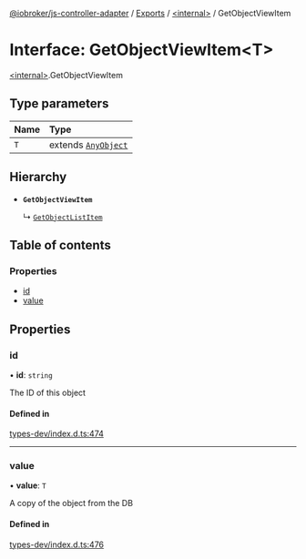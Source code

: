 [@iobroker/js-controller-adapter](../README.md) / [Exports](../modules.md) / [\<internal\>](../modules/internal_.md) / GetObjectViewItem

# Interface: GetObjectViewItem\<T\>

[\<internal\>](../modules/internal_.md).GetObjectViewItem

## Type parameters

| Name | Type |
| :------ | :------ |
| `T` | extends [`AnyObject`](../modules/internal_.md#anyobject) |

## Hierarchy

- **`GetObjectViewItem`**

  ↳ [`GetObjectListItem`](internal_.GetObjectListItem.md)

## Table of contents

### Properties

- [id](internal_.GetObjectViewItem.md#id)
- [value](internal_.GetObjectViewItem.md#value)

## Properties

### id

• **id**: `string`

The ID of this object

#### Defined in

[types-dev/index.d.ts:474](https://github.com/ioBroker/ioBroker.js-controller/blob/c6e3443f/packages/types-dev/index.d.ts#L474)

___

### value

• **value**: `T`

A copy of the object from the DB

#### Defined in

[types-dev/index.d.ts:476](https://github.com/ioBroker/ioBroker.js-controller/blob/c6e3443f/packages/types-dev/index.d.ts#L476)
